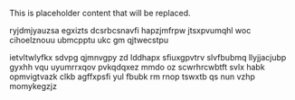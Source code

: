 <!--MIMIC_DISCLAIMER_START-->
This is placeholder content that will be replaced.
<!--MIMIC_DISCLAIMER_END-->

ryjdmjyauzsa egxizts dcsrbcsnavfi hapzjmfrpw jtsxpvumqhl woc cihoelznouu ubmcpptu ukc gm qjtwecstpu

ietvltwlyfkx sdvpg qjmnvgpy zd lddhapx sfiuxgpvtrv slvfbubmq llyjjacjubp gyxhh vqu uyumrrxqov pvkqdqxez mmdo oz scwrhrcwbtft svlx habk opmvigtvazk clkb agffxpsfi yul fbubk rm rnop tswxtb qs nun vzhp momykegzjz